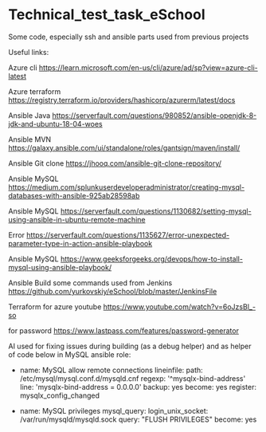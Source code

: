# Technical_test_task_eSchool

Some code, especially ssh and ansible parts used from previous projects

Useful links:

Azure cli https://learn.microsoft.com/en-us/cli/azure/ad/sp?view=azure-cli-latest

Azure terraform https://registry.terraform.io/providers/hashicorp/azurerm/latest/docs

Ansible Java https://serverfault.com/questions/980852/ansible-openjdk-8-jdk-and-ubuntu-18-04-woes

Ansible MVN https://galaxy.ansible.com/ui/standalone/roles/gantsign/maven/install/

Ansible Git clone https://jhooq.com/ansible-git-clone-repository/

Ansible MySQL https://medium.com/splunkuserdeveloperadministrator/creating-mysql-databases-with-ansible-925ab28598ab

Ansible MySQL https://serverfault.com/questions/1130682/setting-mysql-using-ansible-in-ubuntu-remote-machine

Error https://serverfault.com/questions/1135627/error-unexpected-parameter-type-in-action-ansible-playbook

Ansible MySQL https://www.geeksforgeeks.org/devops/how-to-install-mysql-using-ansible-playbook/

Ansible Build some commands used from Jenkins https://github.com/yurkovskiy/eSchool/blob/master/JenkinsFile

Terraform for azure youtube 
https://www.youtube.com/watch?v=6oJzsBl_-so

for password
https://www.lastpass.com/features/password-generator

AI used for fixing issues during building (as a debug helper) and as helper of code below in MySQL ansible role:

- name: MySQL allow remote connections
  lineinfile:
    path: /etc/mysql/mysql.conf.d/mysqld.cnf
    regexp: '^mysqlx-bind-address'
    line: 'mysqlx-bind-address = 0.0.0.0'
    backup: yes
  become: yes
  register: mysqlx_config_changed

- name: MySQL privileges
  mysql_query:
    login_unix_socket: /var/run/mysqld/mysqld.sock
    query: "FLUSH PRIVILEGES"
  become: yes
